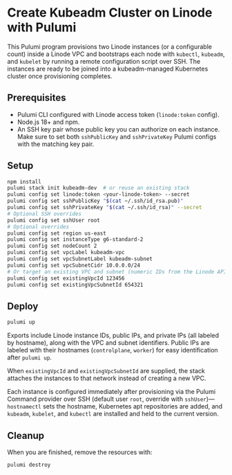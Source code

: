 # Create Kubeadm Cluster on Linode with Pulumi

This Pulumi program provisions two Linode instances (or a configurable count) inside a Linode VPC and bootstraps each node with `kubectl`, `kubeadm`, and `kubelet` by running a remote configuration script over SSH. The instances are ready to be joined into a kubeadm-managed Kubernetes cluster once provisioning completes.

## Prerequisites
- Pulumi CLI configured with Linode access token (`linode:token` config).
- Node.js 18+ and npm.
- An SSH key pair whose public key you can authorize on each instance.
  Make sure to set both `sshPublicKey` and `sshPrivateKey` Pulumi configs with the matching key pair.

## Setup
```bash
npm install
pulumi stack init kubeadm-dev  # or reuse an existing stack
pulumi config set linode:token <your-linode-token> --secret
pulumi config set sshPublicKey "$(cat ~/.ssh/id_rsa.pub)"
pulumi config set sshPrivateKey "$(cat ~/.ssh/id_rsa)" --secret
# Optional SSH overrides
pulumi config set sshUser root
# Optional overrides
pulumi config set region us-east
pulumi config set instanceType g6-standard-2
pulumi config set nodeCount 2
pulumi config set vpcLabel kubeadm-vpc
pulumi config set vpcSubnetLabel kubeadm-subnet
pulumi config set vpcSubnetCidr 10.0.0.0/24
# Or target an existing VPC and subnet (numeric IDs from the Linode API/Cloud Manager)
pulumi config set existingVpcId 123456
pulumi config set existingVpcSubnetId 654321
```

## Deploy
```bash
pulumi up
```

Exports include Linode instance IDs, public IPs, and private IPs (all labeled by hostname), along with the VPC and subnet identifiers.
Public IPs are labeled with their hostnames (`controlplane`, `worker`) for easy identification after `pulumi up`.

When `existingVpcId` and `existingVpcSubnetId` are supplied, the stack attaches the instances to that network instead of creating a new VPC.

Each instance is configured immediately after provisioning via the Pulumi Command provider over SSH (default user `root`, override with `sshUser`)—`hostnamectl` sets the hostname, Kubernetes apt repositories are added, and `kubeadm`, `kubelet`, and `kubectl` are installed and held to the current version.

## Cleanup
When you are finished, remove the resources with:
```bash
pulumi destroy
```
